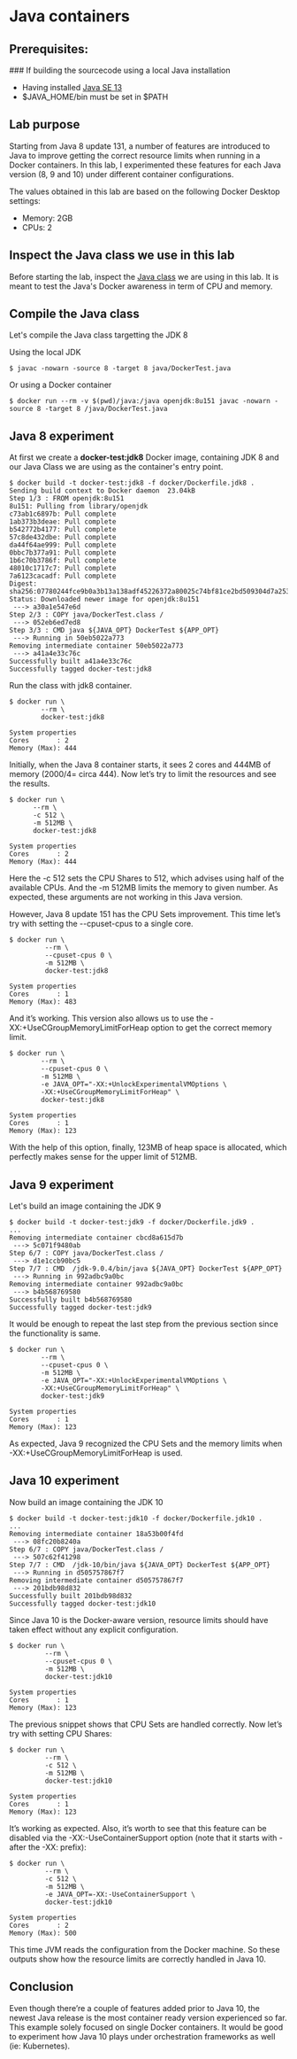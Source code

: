 
# Java containers

## Prerequisites:

### If building the sourcecode using a local Java installation
- Having installed [Java SE 13](https://www.oracle.com/java/technologies/javase-jdk13-downloads.html)
- $JAVA_HOME/bin must be set in $PATH


## Lab purpose

Starting from Java 8 update 131, a number of features are introduced to Java to improve getting the correct resource limits when running in a Docker containers. In this lab, I experimented these features for each Java version (8, 9 and 10) under different container configurations.

The values obtained in this lab are based on the following Docker Desktop settings:

- Memory: 2GB
- CPUs: 2


## Inspect the Java class we use in this lab

Before starting the lab, inspect the [Java class](java/DockerTest.java) we are using in this lab. It is meant to test the Java's Docker awareness in term of CPU and memory.

## Compile the Java class 

Let's compile the Java class targetting the JDK 8

Using the local JDK

```console
$ javac -nowarn -source 8 -target 8 java/DockerTest.java 
```

Or using a Docker container

```console
$ docker run --rm -v $(pwd)/java:/java openjdk:8u151 javac -nowarn -source 8 -target 8 /java/DockerTest.java 
```

## Java 8 experiment

At first we create a **docker-test:jdk8** Docker image, containing JDK 8 and our Java Class we are using as the container's entry point.


```console
$ docker build -t docker-test:jdk8 -f docker/Dockerfile.jdk8 .
Sending build context to Docker daemon  23.04kB
Step 1/3 : FROM openjdk:8u151
8u151: Pulling from library/openjdk
c73ab1c6897b: Pull complete 
1ab373b3deae: Pull complete 
b542772b4177: Pull complete 
57c8de432dbe: Pull complete 
da44f64ae999: Pull complete 
0bbc7b377a91: Pull complete 
1b6c70b3786f: Pull complete 
48010c1717c7: Pull complete 
7a6123cacadf: Pull complete 
Digest: sha256:07780244fce9b0a3b13a138adf45226372a80025c74bf81ce2bd509304d7a253
Status: Downloaded newer image for openjdk:8u151
 ---> a30a1e547e6d
Step 2/3 : COPY java/DockerTest.class /
 ---> 052eb6ed7ed8
Step 3/3 : CMD java ${JAVA_OPT} DockerTest ${APP_OPT}
 ---> Running in 50eb5022a773
Removing intermediate container 50eb5022a773
 ---> a41a4e33c76c
Successfully built a41a4e33c76c
Successfully tagged docker-test:jdk8
```

Run the class with jdk8 container.

```console
$ docker run \
        --rm \
        docker-test:jdk8

System properties
Cores       : 2
Memory (Max): 444
```
Initially, when the Java 8 container starts, it sees 2 cores and  444MB of memory (2000/4= circa 444). Now let’s try to limit the resources and see the results.

```
$ docker run \
      --rm \
      -c 512 \
      -m 512MB \
      docker-test:jdk8

System properties
Cores       : 2
Memory (Max): 444
```
Here the -c 512 sets the CPU Shares to 512, which advises using half of the available CPUs. And the -m 512MB limits the memory to given number. As expected, these arguments are not working in this Java version.

However, Java 8 update 151 has the CPU Sets improvement. This time let’s try with setting the --cpuset-cpus to a single core.

```
$ docker run \
         --rm \
         --cpuset-cpus 0 \
         -m 512MB \
         docker-test:jdk8

System properties
Cores       : 1
Memory (Max): 483
```
And it’s working. This version also allows us to use the -XX:+UseCGroupMemoryLimitForHeap option to get the correct memory limit.

```
$ docker run \
        --rm \
        --cpuset-cpus 0 \
        -m 512MB \
        -e JAVA_OPT="-XX:+UnlockExperimentalVMOptions \
        -XX:+UseCGroupMemoryLimitForHeap" \
        docker-test:jdk8

System properties
Cores       : 1
Memory (Max): 123
```
With the help of this option, finally, 123MB of heap space is allocated, which perfectly makes sense for the upper limit of 512MB.

## Java 9 experiment

Let's build an image containing the JDK 9

```console
$ docker build -t docker-test:jdk9 -f docker/Dockerfile.jdk9 .
...
Removing intermediate container cbcd8a615d7b
 ---> 5c071f9480ab
Step 6/7 : COPY java/DockerTest.class /
 ---> d1e1ccb90bc5
Step 7/7 : CMD  /jdk-9.0.4/bin/java ${JAVA_OPT} DockerTest ${APP_OPT}
 ---> Running in 992adbc9a0bc
Removing intermediate container 992adbc9a0bc
 ---> b4b568769580
Successfully built b4b568769580
Successfully tagged docker-test:jdk9
```

It would be enough to repeat the last step from the previous section since the functionality is same.

```
$ docker run \
        --rm \
        --cpuset-cpus 0 \
        -m 512MB \
        -e JAVA_OPT="-XX:+UnlockExperimentalVMOptions \
        -XX:+UseCGroupMemoryLimitForHeap" \
        docker-test:jdk9

System properties
Cores       : 1
Memory (Max): 123
```

As expected, Java 9 recognized the CPU Sets and the memory limits when -XX:+UseCGroupMemoryLimitForHeap is used.

## Java 10 experiment


Now build an image containing the JDK 10

```console
$ docker build -t docker-test:jdk10 -f docker/Dockerfile.jdk10 .
...
Removing intermediate container 18a53b00f4fd
 ---> 08fc20b8240a
Step 6/7 : COPY java/DockerTest.class /
 ---> 507c62f41298
Step 7/7 : CMD  /jdk-10/bin/java ${JAVA_OPT} DockerTest ${APP_OPT}
 ---> Running in d505757867f7
Removing intermediate container d505757867f7
 ---> 201bdb98d832
Successfully built 201bdb98d832
Successfully tagged docker-test:jdk10
```

Since Java 10 is the Docker-aware version, resource limits should have taken effect without any explicit configuration.

```
$ docker run \
         --rm \
         --cpuset-cpus 0 \
         -m 512MB \
         docker-test:jdk10

System properties
Cores       : 1
Memory (Max): 123
```

The previous snippet shows that CPU Sets are handled correctly. Now let’s try with setting CPU Shares:

```
$ docker run \
         --rm \
         -c 512 \
         -m 512MB \
         docker-test:jdk10

System properties
Cores       : 1
Memory (Max): 123
```

It’s working as expected. Also, it’s worth to see that this feature can be disabled via the -XX:-UseContainerSupport option (note that it starts with - after the -XX: prefix):

```
$ docker run \
         --rm \
         -c 512 \
         -m 512MB \
         -e JAVA_OPT=-XX:-UseContainerSupport \
         docker-test:jdk10

System properties
Cores       : 2
Memory (Max): 500
```

This time JVM reads the configuration from the Docker machine. So these outputs show how the resource limits are correctly handled in Java 10. 

## Conclusion
Even though there’re a couple of features added prior to Java 10, the newest Java release is the most container ready version experienced so far. This example  solely focused on single Docker containers. It would be good to experiment how Java 10 plays under orchestration frameworks as well (ie: Kubernetes).